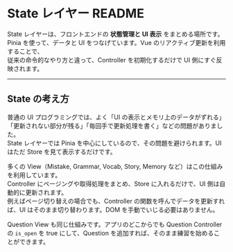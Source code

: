 # State レイヤー README

State レイヤーは、フロントエンドの **状態管理と UI 表示** をまとめる場所です。  
Pinia を使って、データと UI をつなげています。Vue のリアクティブ更新を利用することで、  
従来の命令的なやり方と違って、Controller を初期化するだけで UI 側にすぐ反映されます。

---

## State の考え方

普通の UI プログラミングでは、よく「UI の表示とメモリ上のデータがずれる」「更新されない部分が残る」「毎回手で更新処理を書く」などの問題がありました。  
State レイヤーでは Pinia を中心にしているので、その問題を避けられます。UI はただ Store を見て表示するだけです。

多くの View（Mistake, Grammar, Vocab, Story, Memory など）はこの仕組みを利用しています。  
Controller にページングや取得処理をまとめ、Store に入れるだけで、UI 側は自動的に更新されます。  
例えばページ切り替えの場合でも、Controller の関数を呼んでデータを更新すれば、UI はそのまま切り替わります。DOM を手動でいじる必要はありません。

Question View も同じ仕組みです。アプリのどこからでも Question Controller の `is_open` を true にして、Question を追加すれば、そのまま練習を始めることができます。